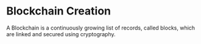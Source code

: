 # Blockchain Creation
A Blockchain is a continuously growing list of records, called blocks, which are linked and secured using cryptography.
